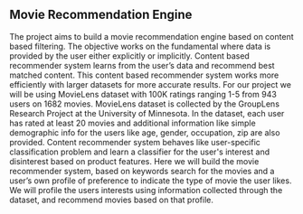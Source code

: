 
## Movie Recommendation Engine
The project aims to build a movie recommendation engine based on content based filtering. The objective works on the fundamental where data is provided by the user either explicitly or implicitly. Content based recommender system learns from the user’s data and recommend best matched content. This content based recommender system works more efficiently with larger datasets for more accurate results. For our project we will be using MovieLens dataset with 100K ratings ranging 1-5 from 943 users on 1682 movies. MovieLens dataset is collected by the GroupLens Research Project at the University of Minnesota. In the dataset, each user has rated at least 20 movies and additional information like simple demographic info for the users like age, gender, occupation, zip are also provided. Content recommender system behaves like user-specific classification problem and learn a classifier for the user's interest and disinterest based on product features. Here we will build the movie recommender system, based on keywords search for the movies and a user’s own profile of preference to indicate the type of movie the user likes. We will profile the users interests using information collected through the dataset, and recommend movies based on that profile. 
